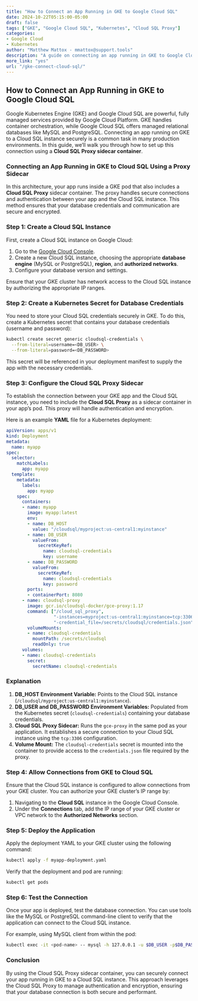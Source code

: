 ```yaml
---
title: "How to Connect an App Running in GKE to Google Cloud SQL"
date: 2024-10-22T05:15:00-05:00
draft: false
tags: ["GKE", "Google Cloud SQL", "Kubernetes", "Cloud SQL Proxy"]
categories:
- Google Cloud
- Kubernetes
author: "Matthew Mattox - mmattox@support.tools"
description: "A guide on connecting an app running in GKE to Google Cloud SQL using a Cloud SQL Proxy sidecar."
more_link: "yes"
url: "/gke-connect-cloud-sql/"
---
```


## How to Connect an App Running in GKE to Google Cloud SQL

Google Kubernetes Engine (GKE) and Google Cloud SQL are powerful, fully managed services provided by Google Cloud Platform. GKE handles container orchestration, while Google Cloud SQL offers managed relational databases like MySQL and PostgreSQL. Connecting an app running on GKE to a Cloud SQL instance securely is a common task in many production environments. In this guide, we’ll walk you through how to set up this connection using a **Cloud SQL Proxy sidecar container**.

<!--more-->

### Connecting an App Running in GKE to Cloud SQL Using a Proxy Sidecar

In this architecture, your app runs inside a GKE pod that also includes a **Cloud SQL Proxy** sidecar container. The proxy handles secure connections and authentication between your app and the Cloud SQL instance. This method ensures that your database credentials and communication are secure and encrypted.

### Step 1: Create a Cloud SQL Instance

First, create a Cloud SQL instance on Google Cloud:

1. Go to the [Google Cloud Console](https://console.cloud.google.com/sql/instances).
2. Create a new Cloud SQL instance, choosing the appropriate **database engine** (MySQL or PostgreSQL), **region**, and **authorized networks**.
3. Configure your database version and settings.

Ensure that your GKE cluster has network access to the Cloud SQL instance by authorizing the appropriate IP ranges.

### Step 2: Create a Kubernetes Secret for Database Credentials

You need to store your Cloud SQL credentials securely in GKE. To do this, create a Kubernetes secret that contains your database credentials (username and password):

```bash
kubectl create secret generic cloudsql-credentials \
  --from-literal=username=<DB_USER> \
  --from-literal=password=<DB_PASSWORD>
```

This secret will be referenced in your deployment manifest to supply the app with the necessary credentials.

### Step 3: Configure the Cloud SQL Proxy Sidecar

To establish the connection between your GKE app and the Cloud SQL instance, you need to include the **Cloud SQL Proxy** as a sidecar container in your app’s pod. This proxy will handle authentication and encryption.

Here is an example **YAML** file for a Kubernetes deployment:

```yaml
apiVersion: apps/v1
kind: Deployment
metadata:
  name: myapp
spec:
  selector:
    matchLabels:
      app: myapp
  template:
    metadata:
      labels:
        app: myapp
    spec:
      containers:
      - name: myapp
        image: myapp:latest
        env:
        - name: DB_HOST
          value: "/cloudsql/myproject:us-central1:myinstance"
        - name: DB_USER
          valueFrom:
            secretKeyRef:
              name: cloudsql-credentials
              key: username
        - name: DB_PASSWORD
          valueFrom:
            secretKeyRef:
              name: cloudsql-credentials
              key: password
        ports:
        - containerPort: 8080
      - name: cloudsql-proxy
        image: gcr.io/cloudsql-docker/gce-proxy:1.17
        command: ["/cloud_sql_proxy",
                  "-instances=myproject:us-central1:myinstance=tcp:3306",
                  "-credential_file=/secrets/cloudsql/credentials.json"]
        volumeMounts:
        - name: cloudsql-credentials
          mountPath: /secrets/cloudsql
          readOnly: true
      volumes:
      - name: cloudsql-credentials
        secret:
          secretName: cloudsql-credentials
```

### Explanation

1. **DB_HOST Environment Variable:** Points to the Cloud SQL instance (`/cloudsql/myproject:us-central1:myinstance`).
2. **DB_USER and DB_PASSWORD Environment Variables:** Populated from the Kubernetes secret (`cloudsql-credentials`) containing your database credentials.
3. **Cloud SQL Proxy Sidecar:** Runs the `gce-proxy` in the same pod as your application. It establishes a secure connection to your Cloud SQL instance using the `tcp:3306` configuration.
4. **Volume Mount:** The `cloudsql-credentials` secret is mounted into the container to provide access to the `credentials.json` file required by the proxy.

### Step 4: Allow Connections from GKE to Cloud SQL

Ensure that the Cloud SQL instance is configured to allow connections from your GKE cluster. You can authorize your GKE cluster’s IP range by:

1. Navigating to the **Cloud SQL** instance in the Google Cloud Console.
2. Under the **Connections** tab, add the IP range of your GKE cluster or VPC network to the **Authorized Networks** section.

### Step 5: Deploy the Application

Apply the deployment YAML to your GKE cluster using the following command:

```bash
kubectl apply -f myapp-deployment.yaml
```

Verify that the deployment and pod are running:

```bash
kubectl get pods
```

### Step 6: Test the Connection

Once your app is deployed, test the database connection. You can use tools like the MySQL or PostgreSQL command-line client to verify that the application can connect to the Cloud SQL instance.

For example, using MySQL client from within the pod:

```bash
kubectl exec -it <pod-name> -- mysql -h 127.0.0.1 -u $DB_USER -p$DB_PASSWORD
```

### Conclusion

By using the Cloud SQL Proxy sidecar container, you can securely connect your app running in GKE to a Cloud SQL instance. This approach leverages the Cloud SQL Proxy to manage authentication and encryption, ensuring that your database connection is both secure and performant.
